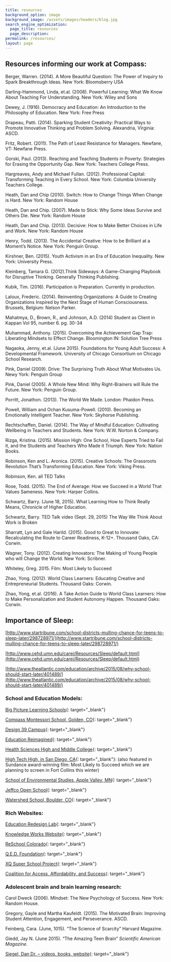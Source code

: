 ```yaml
---
title: resources
background_option: image
background_image: /assets/images/headers/blog.jpg
search_engine_optimization:
  page_title: resources
  page_description:
permalink: /resources/
layout: page
---
```


## Resources informing our work at Compass:

Berger, Warren. (2014). A More Beautiful Question: The Power of Inquiry to Spark Breakthrough Ideas. New York: Bloomsberry USA

Darling-Hammond, Linda, et.al. (2008). Powerful Learning: What We Know About Teaching For Understanding. New York: Wiley and Sons

Dewey, J. (1916). Democracy and Education: An Introduction to the Philosophy of Education. New York: Free Press

Drapeau, Patti. (2014). Sparking Student Creativity: Practical Ways to Promote Innovative Thinking and Problem Solving. Alexandria, Virginia: ASCD.

Fritz, Robert. (2011). The Path of Least Resistance for Managers. Newfane, VT: Newfane Press.

Gorski, Paul. (2013). Reaching and Teaching Students in Poverty: Strategies for Erasing the Opportunity Gap. New York: Teachers College Press.

Hargreaves, Andy and Michael Fullan. (2012). Professional Capital: Transforming Teaching in Every School. New York: Columbia University Teachers College.

Heath, Dan and Chip (2010). Switch: How to Change Things When Change is Hard. New York: Random House

Heath, Dan and Chip. (2007). Made to Stick: Why Some Ideas Survive and Others Die. New York: Random House

Heath, Dan and Chip. (2013). Decisive: How to Make Better Choices in Life and Work. New York: Random House

Henry, Todd. (2013). The Accidental Creative: How to be Brilliant at a Moment’s Notice. New York: Penguin Group.

Kirshner, Ben. (2015). Youth Activism in an Era of Education Inequality. New York: University Press.

Kleinberg, Tamara G. (2012).Think Sideways: A Game-Changing Playbook for Disruptive Thinking. Generally Thinking Publishing.

Kubik, Tim. (2016). Participation is Preparation. Currently in production.

Laloux, Frederic. (2014). Reinventing Organizations: A Guide to Creating Organizations Inspired by the Next Stage of Human Consciousness. Brussels, Belgium: Nelson Parker.

Mahatmya, D., Brown, R., and Johnson, A.D. (2014) Student as Client in Kappan Vol 95, number 6. pg. 30-34

Muhammad, Anthony. (2015). Overcoming the Achievement Gap Trap: Liberating Mindsets to Effect Change. Bloomington IN: Solution Tree Press

Nagaoka, Jenny, et.al. (June 2015). Foundations for Young Adult Success: A Developmental Framework. University of Chicago Consortium on Chicago School Research.

Pink, Daniel (2009). Drive: The Surprising Truth About What Motivates Us. Newy York: Penguin Group

Pink, Daniel (2005). A Whole New Mind: Why Right-Brainers will Rule the Future. New York: Penguin Group.

Porritt, Jonathon. (2013). The World We Made. London: Phaidon Press.

Powell, William and Ochan Kusuma-Powell. (2010). Becoming an Emotionally Intelligent Teacher. New York: Skyhorse Publishing.

Rechtschaffen, Daniel. (2014). The Way of Mindful Education: Cultivating Wellbeing in Teachers and Students. New York: W.W. Norton & Company.

Rizga, Kristina. (2015). Mission High: One School, How Experts Tried to Fail it, and the Students and Teachers Who Made it Triumph. New York: Nation Books.

Robinson, Ken and L. Aronica. (2015). Creative Schools: The Grassroots Revolution That’s Transforming Education. New York: Viking Press.

Robinson, Ken. all TED Talks

Rose, Todd. (2015). The End of Average: How we Succeed in a World That Values Sameness. New York: Harper Collins.

Schwartz, Barry. (June 18, 2015). What Learning How to Think Really Means, Chronicle of Higher Education.

Schwartz, Barry. TED Talk video (Sept. 29, 2015) The Way We Think About Work is Broken

Sharratt, Lyn and Gale Harild. (2015). Good to Great to Innovate: Recalculating the Route to Career Readiness, K-12+. Thousand Oaks, CA: Corwin.

Wagner, Tony. (2012). Creating Innovators: The Making of Young People who will Change the World. New York: Scribner.

Whiteley, Greg. 2015. Film: Most Likely to Succeed

Zhao, Yong. (2012). World Class Learners: Educating Creative and Entrepreneurial Students. Thousand Oaks: Corwin.

Zhao, Yong, et.al. (2016). A Take Action Guide to World Class Learners: How to Make Personalization and Student Autonomy Happen. Thousand Oaks: Corwin.

## Importance of Sleep:

[http://www.startribune.com/school-districts-mulling-chance-for-teens-to-sleep-later/298728971/](http://www.startribune.com/school-districts-mulling-chance-for-teens-to-sleep-later/298728971/)

[http://www.cehd.umn.edu/carei/Resources/Sleep/default.html](http://www.cehd.umn.edu/carei/Resources/Sleep/default.html)

[http://www.theatlantic.com/education/archive/2015/08/why-school-should-start-later/401489/](http://www.theatlantic.com/education/archive/2015/08/why-school-should-start-later/401489/)

### School and Education Models:

[Big Picture Learning Schools](http://www.bigpicture.org/about-us/){: target="_blank"}

[Compass Montessori School, Golden, CO](https://sites.google.com/a/compassmontessorievents.com/compass-main/home){: target="_blank"}

[Design 39 Campus](https://sites.google.com/site/design39campus/){: target="_blank"}

[Education Reimagined](http://education-reimagined.org/){: target="_blank"}

[Health Sciences High and Middle College](http://hshmc.org){: target="_blank"}

[High Tech High, in San Diego, CA](http://www.hightechhigh.org/schools/HTHPL/){: target="_blank"}: (also featured in Sundance award-winning film: Most Likely to Succeed which we are planning to screen in Fort Collins this winter)

[School of Environmental Studies, Apple Valley, MN](http://sesmn.org/){: target="_blank"}

[Jeffco Open School](https://sites.google.com/a/jeffcoschools.us/jcos/){: target="_blank"}

[Watershed School, Boulder, CO](http://www.watershedschool.org/){: target="_blank"}

### Rich Websites:

[Education Redesign Lab](http://edredesign.org){: target="_blank"}

[Knowledge Works Website](http://www.knowledgeworks.org){: target="_blank"}

[ReSchool Colorado](http://dkfoundation.org/our-work/reschool-colorado/reschool-colorado){: target="_blank"}

[Q.E.D. Foundation](http://qedfoundation.org/){: target="_blank"}

[XQ Super School Project](http://www.XQsuperschool.org){: target="_blank"}

[Coalition for Access, Affordability, and Success](https://www.insidehighered.com/news/2015/09/29/80-colleges-and-universities-announce-plan-new-application-and-new-approach){: target="_blank"}

### Adolescent brain and brain learning research:

Carol Dweck (2006). MIndset: The New Psychology of Success. New York: Random House.

Gregory, Gayle and Martha Kaufeldt. (2015). The Motivated Brain: Improving Student Attention, Engagement, and Perseverance. ASCD.

Feinberg, Cara. (June, 1015). “The Science of Scarcity” Harvard Magazine.

Giedd, Jay N. (June 2015). “The Amazing Teen Brain” *Scientific American Magazine.*

[Siegel, Dan Dr. – videos, books, website](http://drdansiegel.com/){: target="_blank"}